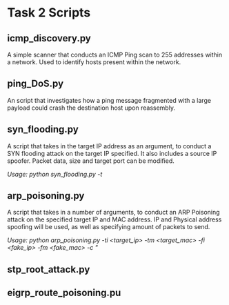 # Task 2 Scripts

## icmp_discovery.py
A simple scanner that conducts an ICMP Ping scan to 255 addresses within a network. Used to identify hosts present within the network.

## ping_DoS.py
An script that investigates how a ping message fragmented with a large payload could crash the destination host upon reassembly.

## syn_flooding.py
A script that takes in the target IP address as an argument, to conduct a SYN flooding attack on the target IP specified. It also includes a source IP spoofer. Packet data, size and target port can be modified.

*Usage: python syn_flooding.py -t <IP Address>*

## arp_poisoning.py
A script that takes in a number of arguments, to conduct an ARP Poisoning attack on the specified target IP and MAC address. IP and Physical address spoofing will be used, as well as specifying amount of packets to send.

*Usage: python arp_poisoning.py -ti <target_ip> -tm <target_mac> -fi <fake_ip> -fm <fake_mac> -c <count>"*

## stp_root_attack.py

  
  
## eigrp_route_poisoning.pu
